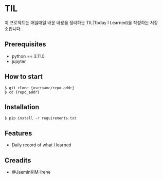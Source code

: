 # TIL

이 프로젝트는 매일매일 배운 내용을 정리하는 TIL(Today I Learned)을 작성하는 저장소입니다.

## Prerequisites

- python == 3.11.0
- jupyter

## How to start
```shell
$ git clone {username/repo_addr}
$ cd {repo_addr}
```

## Installation
```shell
$ pip install -r requirements.txt
```

## Features

- Daily record of what I learned

## Creadits

- @JaeminKIM-Irene
